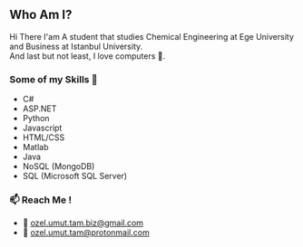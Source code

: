 ## Who Am I?
  Hi There I'am A student that studies Chemical Engineering at Ege University and Business at Istanbul University. <br/> And last but not least, I love computers 💞.
### Some of my Skills 🌟
  - C#
  - ASP.NET
  - Python
  - Javascript
  - HTML/CSS
  - Matlab
  - Java
  - NoSQL (MongoDB)
  - SQL (Microsoft SQL Server)
### 📫 Reach Me !
  - 📧 ozel.umut.tam.biz@gmail.com
  - 📧 ozel.umut.tam@protonmail.com

<!--
**OzelTam/OzelTam** is a ✨ _special_ ✨ repository because its `README.md` (this file) appears on your GitHub profile.

Here are some ideas to get you started:

- 🔭 I’m currently working on ...
- 🌱 I’m currently learning ...
- 👯 I’m looking to collaborate on ...
- 🤔 I’m looking for help with ...
- 💬 Ask me about ...
- 📫 How to reach me: ...
- 😄 Pronouns: ...
- ⚡ Fun fact: ...
-->
